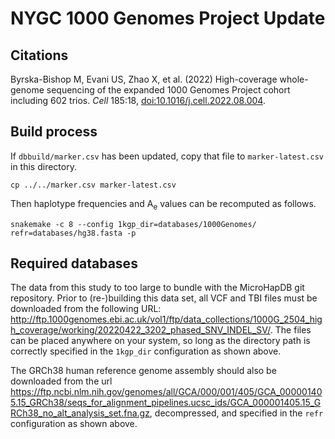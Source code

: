 # NYGC 1000 Genomes Project Update

## Citations

Byrska-Bishop M, Evani US, Zhao X, et al. (2022) High-coverage whole-genome sequencing of the expanded 1000 Genomes Project cohort including 602 trios. *Cell* 185:18, [doi:10.1016/j.cell.2022.08.004](https://doi.org/10.1016/j.cell.2022.08.004).


## Build process

If `dbbuild/marker.csv` has been updated, copy that file to `marker-latest.csv` in this directory.

```
cp ../../marker.csv marker-latest.csv
```

Then haplotype frequencies and A<sub>e</sub> values can be recomputed as follows.

```
snakemake -c 8 --config 1kgp_dir=databases/1000Genomes/ refr=databases/hg38.fasta -p
```


## Required databases

The data from this study to too large to bundle with the MicroHapDB git repository.
Prior to (re-)building this data set, all VCF and TBI files must be downloaded from the following URL: http://ftp.1000genomes.ebi.ac.uk/vol1/ftp/data_collections/1000G_2504_high_coverage/working/20220422_3202_phased_SNV_INDEL_SV/.
The files can be placed anywhere on your system, so long as the directory path is correctly specified in the `1kgp_dir` configuration as shown above.

The GRCh38 human reference genome assembly should also be downloaded from the url https://ftp.ncbi.nlm.nih.gov/genomes/all/GCA/000/001/405/GCA_000001405.15_GRCh38/seqs_for_alignment_pipelines.ucsc_ids/GCA_000001405.15_GRCh38_no_alt_analysis_set.fna.gz, decompressed, and specified in the `refr` configuration as shown above.
